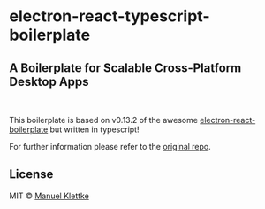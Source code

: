 # electron-react-typescript-boilerplate

## A Boilerplate for Scalable Cross-Platform Desktop Apps

<br/>

This boilerplate is based on v0.13.2 of the awesome [electron-react-boilerplate](https://github.com/chentsulin/electron-react-boilerplate) but written in typescript!

For further information please refer to the [original repo](https://github.com/chentsulin/electron-react-boilerplate).

## License

MIT © [Manuel Klettke](https://github.com/ManuKle)
